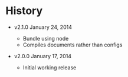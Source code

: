 # History

- v2.1.0 January 24, 2014
	- Bundle using node
	- Compiles documents rather than configs

- v2.0.0 January 17, 2014
	- Initial working release

